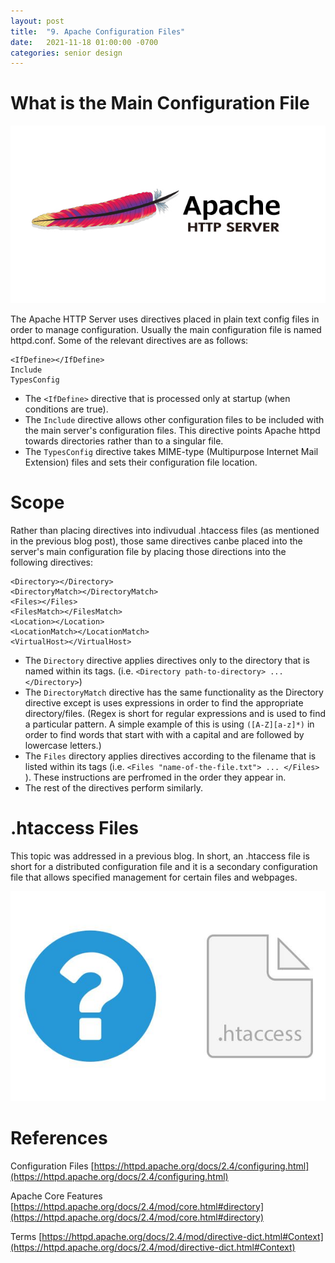 ```yaml
---
layout: post
title:  "9. Apache Configuration Files"
date:   2021-11-18 01:00:00 -0700
categories: senior design
---
```

<html><head><link rel="stylesheet" type="text/css" href="/../style2.css"></head><style>img[alt=apache-httpd.jpeg] {width: 50%}</style></html>

# What is the Main Configuration File

![apache-httpd](/images/apache-httpd.jpeg)

The Apache HTTP Server uses directives placed in plain text config files in order to manage configuration. Usually the main configuration file is named httpd.conf. Some of the relevant directives are as follows:
```
<IfDefine></IfDefine> 
Include 
TypesConfig
```
- The `<IfDefine>` directive that is processed only at startup (when conditions are true).
- The `Include` directive allows other configuration files to be included with the main server's configuration files. This directive points Apache httpd towards directories rather than to a singular file. 
- The `TypesConfig` directive takes MIME-type (Multipurpose Internet Mail Extension) files and sets their configuration file location. 

# Scope

Rather than placing directives into indivudual .htaccess files (as mentioned in the previous blog post), those same directives canbe placed into the server's main configuration file by placing those directions into the following directives:

```
<Directory></Directory>
<DirectoryMatch></DirectoryMatch>
<Files></Files>
<FilesMatch></FilesMatch>
<Location></Location>
<LocationMatch></LocationMatch>
<VirtualHost></VirtualHost>
```

- The `Directory` directive applies directives only to the directory that is named within its tags. (i.e. `<Directory path-to-directory> ... </Directory>`)
- The `DirectoryMatch` directive has the same functionality as the Directory directive except is uses expressions in order to find the appropriate directory/files. (Regex is short for regular expressions and is used to find a particular pattern. A simple example of this is using `([A-Z][a-z]*)` in order to find words that start with with a capital and are followed by lowercase letters.)
- The `Files` directory applies directives according to the filename that is listed within its tags (i.e. `<Files "name-of-the-file.txt"> ... </Files>` ). These instructions are perfromed in the order they appear in.
- The rest of the directives perform similarly.

# .htaccess Files

This topic was addressed in a previous blog. In short, an .htaccess file is short for a distributed configuration file and it is a secondary configuration file that allows specified management for certain files and webpages. 

![apache-ht-access](/images/apache-ht-access.jpg)

# References

Configuration Files [https://httpd.apache.org/docs/2.4/configuring.html](https://httpd.apache.org/docs/2.4/configuring.html)

Apache Core Features [https://httpd.apache.org/docs/2.4/mod/core.html#directory](https://httpd.apache.org/docs/2.4/mod/core.html#directory)

Terms [https://httpd.apache.org/docs/2.4/mod/directive-dict.html#Context](https://httpd.apache.org/docs/2.4/mod/directive-dict.html#Context)
